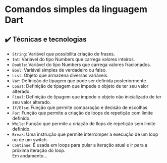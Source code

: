 # Comandos simples da linguagem Dart

## ✔️ Técnicas e tecnologias
- `String`: Variável que possibilita criação de frases. 
- `Int`: Variável do tipo Numbers que carrega valores inteiros.
- `Double`: Variável do tipo Numbers que carrega valores fracionados.
- `Bool`: Variável simples de verdadeiro ou falso.
- `List`: Objeto que armazena diversas variáveis.
- `Var`: Definição de tipagem que pode ser definida posteriormente.
- `Const`: Definição de tipagem que impede o objeto de ter seu valor alterado.
- `Final`: Definição de tipagem que impede o objeto não inicializado de ter seu valor alterado.
- `If/Else`: Função que permite comparação e decisão de escolhas
- `For`: Função que permite a criação de loops de repetição com limite definido. 
- `While`: Função que permite a criação de llops de repetição sem limite definido.
- `Break`: Uma instrução que permite interromper a execução de um loop ou de um switch.
- `Continue`: É usada em loops para pular a iteração atual e ir para a próxima iteração do loop.<br>
  Em andamento...
  
